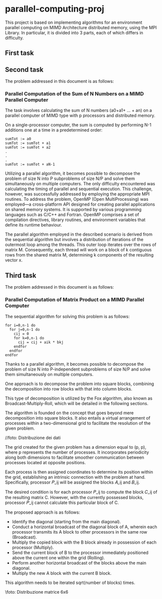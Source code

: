 # parallel-computing-proj
This project is based on implementing algorithms for an environment parallel computing on MIMD Architecture distributed memory, using the MPI Library.
In particular, it is divided into 3 parts, each of which differs in difficulty.


## First task

## Second task
The problem addressed in this document is as follows:

### Parallel Computation of the Sum of N Numbers on a MIMD Parallel Computer

The task involves calculating the sum of N numbers (a0+a1+ … + an) on a parallel computer of MIMD type with p processors and distributed memory.

On a single-processor computer, the sum is computed by performing N-1 additions one at a time in a predetermined order:

```plaintext
sumTot := a0
sumTot := sumTot + a1
sumTot := sumTot + a2
.
.
.
sumTot := sumTot + aN-1
```

Utilizing a parallel algorithm, it becomes possible to decompose the problem of size N into P subproblems of size N/P and solve them simultaneously on multiple computers. The only difficulty encountered was calculating the timing of parallel and sequential execution. This challenge, however, was successfully addressed by employing the appropriate MPI routines. To address the problem, OpenMP (Open MultiProcessing) was employed—a cross-platform API designed for creating parallel applications on shared memory systems. It is supported by various programming languages such as C/C++ and Fortran. OpenMP comprises a set of compilation directives, library routines, and environment variables that define its runtime behaviour.

The parallel algorithm employed in the described scenario is derived from the sequential algorithm but involves a distribution of iterations of the outermost loop among the threads. This outer loop iterates over the rows of matrix M. Consequently, each thread will work on a block of k contiguous rows from the shared matrix M, determining k components of the resulting vector x.

## Third task
The problem addressed in this document is as follows:

### Parallel Computation of Matrix Product on a MIMD Parallel Computer

The sequential algorithm for solving this problem is as follows:

```plaintext
for i=0,n-1 do
  for j=0,n-1 do
    cij = 0
    for k=0,n-1 do
      cij = cij + aik * bkj
    endfor
  endfor
endfor
```
Thanks to a parallel algorithm, it becomes possible to decompose the problem of size N into P-independent subproblems of size N/P and solve them simultaneously on multiple computers.

One approach is to decompose the problem into square blocks, combining the decomposition into row blocks with that into column blocks.

This type of decomposition is utilized by the Fox algorithm, also known as Broadcast-Multiply-Roll, which will be detailed in the following sections.

The algorithm is founded on the concept that goes beyond mere decomposition into square blocks. It also entails a virtual arrangement of processes within a two-dimensional grid to facilitate the resolution of the given problem.

//foto: Distribuzione dei dati

The grid created for the given problem has a dimension equal to (p, p), where p represents the number of processes. It incorporates periodicity along both dimensions to facilitate smoother communication between processes located at opposite positions.

Each process is then assigned coordinates to determine its position within the grid, establishing an intrinsic connection with the problem at hand. Specifically, processor 𝑃_ij will be assigned the blocks 𝐴_ij and 𝐵_ij.

The desired condition is for each processor 𝑃_ij to compute the block 𝐶_ij of the resulting matrix C. However, with the currently possessed blocks, processor 𝑃_ij cannot calculate this particular block of C.

The proposed approach is as follows:
-  Identify the diagonal (starting from the main diagonal).
-  Conduct a horizontal broadcast of the diagonal block of A, wherein each processor transmits its A block to other processors in the same row (Broadcast).
-  Multiply the copied block with the B block already in possession of each processor (Multiply).
-  Send the current block of B to the processor immediately positioned above the current one within the grid (Rolling).
-  Perform another horizontal broadcast of the blocks above the main diagonal.
-  Multiply the new A block with the current B block.

This algorithm needs to be iterated sqrt(number of blocks) times.

\\foto: Distribuzione matrice 6x6
